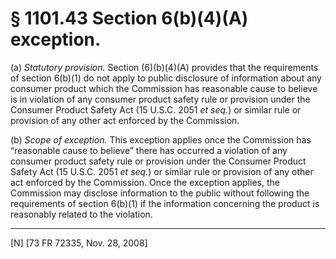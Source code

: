# § 1101.43   Section 6(b)(4)(A) exception.

(a) *Statutory provision.* Section (6)(b)(4)(A) provides that the requirements of section 6(b)(1) do not apply to public disclosure of information about any consumer product which the Commission has reasonable cause to believe is in violation of any consumer product safety rule or provision under the Consumer Product Safety Act (15 U.S.C. 2051 *et seq.*) or similar rule or provision of any other act enforced by the Commission.


(b) *Scope of exception.* This exception applies once the Commission has “reasonable cause to believe” there has occurred a violation of any consumer product safety rule or provision under the Consumer Product Safety Act (15 U.S.C. 2051 *et seq.*) or similar rule or provision of any other act enforced by the Commission. Once the exception applies, the Commission may disclose information to the public without following the requirements of section 6(b)(1) if the information concerning the product is reasonably related to the violation.



---

[N] [73 FR 72335, Nov. 28, 2008]




